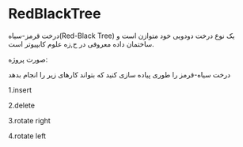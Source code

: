 # RedBlackTree
درخت قرمز-سیاه(Red-Black Tree) یک نوع درخت دودویی خود متوازن است و ساختمان داده معروفی در ح,زه علوم کابپیوتر است.

صورت پروژه:

درخت سیاه-قرمز را طوری پیاده سازی کنید که بتواند کارهای زیر را انجام بدهد

1.insert

2.delete

3.rotate right

4.rotate left
